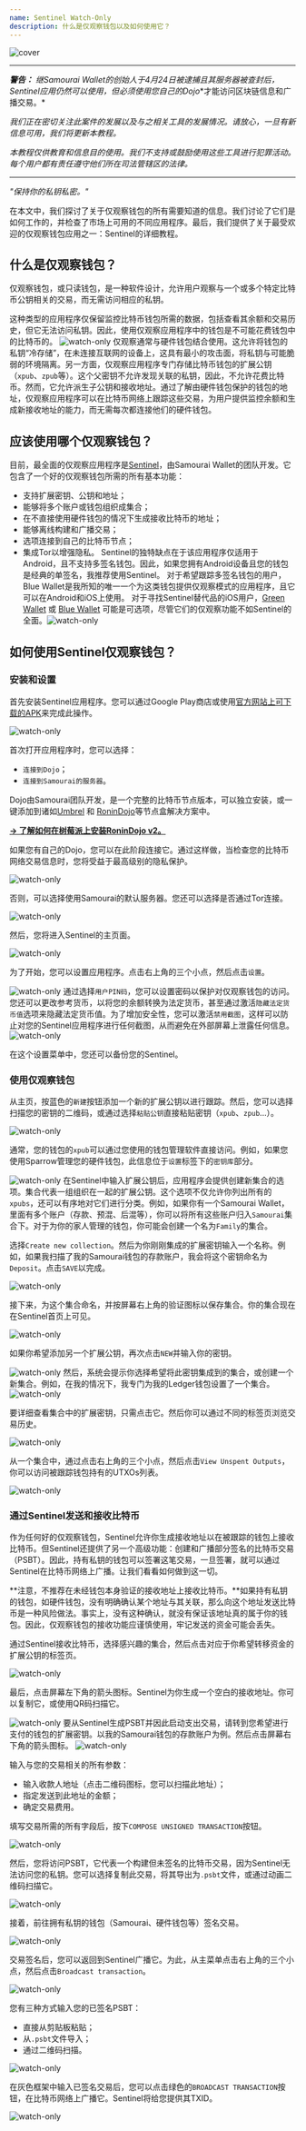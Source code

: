 ```yaml
---
name: Sentinel Watch-Only
description: 什么是仅观察钱包以及如何使用它？
---
```

![cover](assets/cover.webp)

---

***警告：** 继Samourai Wallet的创始人于4月24日被逮捕且其服务器被查封后，Sentinel应用仍然可以使用，但**必须使用您自己的Dojo**才能访问区块链信息和广播交易。*

_我们正在密切关注此案件的发展以及与之相关工具的发展情况。请放心，一旦有新信息可用，我们将更新本教程。_

_本教程仅供教育和信息目的使用。我们不支持或鼓励使用这些工具进行犯罪活动。每个用户都有责任遵守他们所在司法管辖区的法律。_

---

*"保持你的私钥私密。"*

在本文中，我们探讨了关于仅观察钱包的所有需要知道的信息。我们讨论了它们是如何工作的，并检查了市场上可用的不同应用程序。最后，我们提供了关于最受欢迎的仅观察钱包应用之一：Sentinel的详细教程。

## 什么是仅观察钱包？
仅观察钱包，或只读钱包，是一种软件设计，允许用户观察与一个或多个特定比特币公钥相关的交易，而无需访问相应的私钥。

这种类型的应用程序仅保留监控比特币钱包所需的数据，包括查看其余额和交易历史，但它无法访问私钥。因此，使用仅观察应用程序中的钱包是不可能花费钱包中的比特币的。
![watch-only](assets/en/1.webp)
仅观察通常与硬件钱包结合使用。这允许将钱包的私钥“冷存储”，在未连接互联网的设备上，这具有最小的攻击面，将私钥与可能脆弱的环境隔离。另一方面，仅观察应用程序专门存储比特币钱包的扩展公钥（`xpub`、`zpub`等）。这个父密钥不允许发现关联的私钥，因此，不允许花费比特币。然而，它允许派生子公钥和接收地址。通过了解由硬件钱包保护的钱包的地址，仅观察应用程序可以在比特币网络上跟踪这些交易，为用户提供监控余额和生成新接收地址的能力，而无需每次都连接他们的硬件钱包。

## 应该使用哪个仅观察钱包？
目前，最全面的仅观察应用程序是[Sentinel](https://sentinel.watch/)，由Samourai Wallet的团队开发。它包含了一个好的仅观察钱包所需的所有基本功能：
- 支持扩展密钥、公钥和地址；
- 能够将多个账户或钱包组织成集合；
- 在不直接使用硬件钱包的情况下生成接收比特币的地址；
- 能够离线构建和广播交易；
- 选项连接到自己的比特币节点；
- 集成Tor以增强隐私。
Sentinel的独特缺点在于该应用程序仅适用于Android，且不支持多签名钱包。因此，如果您拥有Android设备且您的钱包是经典的单签名，我推荐使用Sentinel。
对于希望跟踪多签名钱包的用户，Blue Wallet是我所知的唯一一个为这类钱包提供仅观察模式的应用程序，且它可以在Android和iOS上使用。
对于寻找Sentinel替代品的iOS用户，[Green Wallet](https://blockstream.com/green/) 或 [Blue Wallet](https://bluewallet.io/watch-only/) 可能是可选项，尽管它们的仅观察功能不如Sentinel的全面。![watch-only](assets/notext/2.webp)
## 如何使用Sentinel仅观察钱包？
### 安装和设置
首先安装Sentinel应用程序。您可以通过Google Play商店或使用[官方网站上可下载的APK](https://sentinel.watch/download/)来完成此操作。

![watch-only](assets/notext/3.webp)

首次打开应用程序时，您可以选择：
- `连接到Dojo`；
- `连接到Samourai的服务器`。

Dojo由Samourai团队开发，是一个完整的比特币节点版本，可以独立安装，或一键添加到诸如[Umbrel](https://umbrel.com/) 和 [RoninDojo](https://ronindojo.io/)等节点盒解决方案中。

[**-> 了解如何在树莓派上安装RoninDojo v2。**](https://planb.network/fr/tutorials/node/bitcoin/ronin-dojo-v2-0ddb3854-6f38-4466-b4e2-f66c028e0dd8)

如果您有自己的Dojo，您可以在此阶段连接它。通过这样做，当检查您的比特币网络交易信息时，您将受益于最高级别的隐私保护。

![watch-only](assets/notext/4.webp)

否则，可以选择使用Samourai的默认服务器。您还可以选择是否通过Tor连接。

![watch-only](assets/notext/5.webp)

然后，您将进入Sentinel的主页面。

![watch-only](assets/notext/6.webp)

为了开始，您可以设置应用程序。点击右上角的三个小点，然后点击`设置`。

![watch-only](assets/notext/7.webp)
通过选择`用户PIN码`，您可以设置密码以保护对仅观察钱包的访问。您还可以更改参考货币，以将您的余额转换为法定货币，甚至通过激活`隐藏法定货币值`选项来隐藏法定货币值。为了增加安全性，您可以激活`禁用截图`，这样可以防止对您的Sentinel应用程序进行任何截图，从而避免在外部屏幕上泄露任何信息。
![watch-only](assets/notext/8.webp)

在这个设置菜单中，您还可以备份您的Sentinel。

### 使用仅观察钱包
从主页，按蓝色的`新建`按钮添加一个新的扩展公钥以进行跟踪。然后，您可以选择扫描您的密钥的二维码，或通过选择`粘贴公钥`直接粘贴密钥（`xpub`、`zpub`...）。

![watch-only](assets/notext/9.webp)

通常，您的钱包的`xpub`可以通过您使用的钱包管理软件直接访问。例如，如果您使用Sparrow管理您的硬件钱包，此信息位于`设置`标签下的`密钥库`部分。

![watch-only](assets/notext/10.webp)
在Sentinel中输入扩展公钥后，应用程序会提供创建新集合的选项。集合代表一组组织在一起的扩展公钥。这个选项不仅允许你列出所有的`xpubs`，还可以有序地对它们进行分类。例如，如果你有一个Samourai Wallet，里面有多个账户（存款、预混、后混等），你可以将所有这些账户归入`Samourai`集合下。对于为你的家人管理的钱包，你可能会创建一个名为`Family`的集合。

选择`Create new collection`。然后为你刚刚集成的扩展密钥输入一个名称。例如，如果我扫描了我的Samourai钱包的存款账户，我会将这个密钥命名为`Deposit`。点击`SAVE`以完成。

![watch-only](assets/notext/11.webp)

接下来，为这个集合命名，并按屏幕右上角的验证图标以保存集合。你的集合现在在Sentinel首页上可见。

![watch-only](assets/notext/12.webp)

如果你希望添加另一个扩展公钥，再次点击`NEW`并输入你的密钥。

![watch-only](assets/notext/13.webp)
然后，系统会提示你选择希望将此密钥集成到的集合，或创建一个新集合。例如，在我的情况下，我专门为我的Ledger钱包设置了一个集合。
![watch-only](assets/notext/14.webp)

要详细查看集合中的扩展密钥，只需点击它。然后你可以通过不同的标签页浏览交易历史。

![watch-only](assets/notext/15.webp)

从一个集合中，通过点击右上角的三个小点，然后点击`View Unspent Outputs`，你可以访问被跟踪钱包持有的UTXOs列表。

![watch-only](assets/notext/16.webp)

### 通过Sentinel发送和接收比特币
作为任何好的仅观察钱包，Sentinel允许你生成接收地址以在被跟踪的钱包上接收比特币。但Sentinel还提供了另一个高级功能：创建和广播部分签名的比特币交易（PSBT）。因此，持有私钥的钱包可以签署这笔交易，一旦签署，就可以通过Sentinel在比特币网络上广播。让我们看看如何做到这一切。

**注意，不推荐在未经钱包本身验证的接收地址上接收比特币。**如果持有私钥的钱包，如硬件钱包，没有明确确认某个地址与其关联，那么向这个地址发送比特币是一种风险做法。事实上，没有这种确认，就没有保证该地址真的属于你的钱包。因此，仅观察钱包的接收功能应谨慎使用，牢记发送的资金可能会丢失。

通过Sentinel接收比特币，选择感兴趣的集合，然后点击对应于你希望转移资金的扩展公钥的标签页。

![watch-only](assets/notext/17.webp)

最后，点击屏幕左下角的箭头图标。Sentinel为你生成一个空白的接收地址。你可以复制它，或使用QR码扫描它。

![watch-only](assets/notext/18.webp)
要从Sentinel生成PSBT并因此启动支出交易，请转到您希望进行支付的钱包的扩展密钥。以我的Samourai钱包的存款账户为例。然后点击屏幕右下角的箭头图标。
![watch-only](assets/notext/19.webp)

输入与您的交易相关的所有参数：
- 输入收款人地址（点击二维码图标，您可以扫描此地址）；
- 指定发送到此地址的金额；
- 确定交易费用。

填写交易所需的所有字段后，按下`COMPOSE UNSIGNED TRANSACTION`按钮。

![watch-only](assets/notext/20.webp)

然后，您将访问PSBT，它代表一个构建但未签名的比特币交易，因为Sentinel无法访问您的私钥。您可以选择复制此交易，将其导出为`.psbt`文件，或通过动画二维码扫描它。

![watch-only](assets/notext/21.webp)

接着，前往拥有私钥的钱包（Samourai、硬件钱包等）签名交易。

![watch-only](assets/notext/22.webp)

交易签名后，您可以返回到Sentinel广播它。为此，从主菜单点击右上角的三个小点，然后点击`Broadcast transaction`。

![watch-only](assets/notext/23.webp)

您有三种方式输入您的已签名PSBT：
- 直接从剪贴板粘贴；
- 从`.psbt`文件导入；
- 通过二维码扫描。

![watch-only](assets/notext/24.webp)

在灰色框架中输入已签名交易后，您可以点击绿色的`BROADCAST TRANSACTION`按钮，在比特币网络上广播它。Sentinel将给您提供其TXID。

![watch-only](assets/notext/25.webp)

